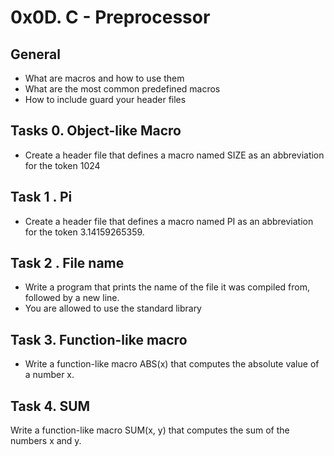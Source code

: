 # 0x0D. C - Preprocessor

## General
- What are macros and how to use them
- What are the most common predefined macros
- How to include guard your header files

## Tasks 0. Object-like Macro
- Create a header file that defines a macro named SIZE as an abbreviation for the token 1024

## Task 1 . Pi
- Create a header file that defines a macro named PI as an abbreviation for the token 3.14159265359.

## Task 2 . File name
- Write a program that prints the name of the file it was compiled from, followed by a new line.
- You are allowed to use the standard library

## Task 3. Function-like macro
- Write a function-like macro ABS(x) that computes the absolute value of a number x.

## Task 4. SUM
Write a function-like macro SUM(x, y) that computes the sum of the numbers x and y.
